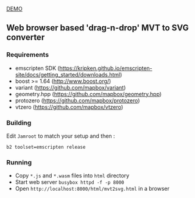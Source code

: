 
<a href="https://mapbox.github.io/mvt-cruncher/html/mvt2svg.html">DEMO</a>

## Web browser based 'drag-n-drop' MVT to SVG converter



### Requirements

* emscripten SDK (https://kripken.github.io/emscripten-site/docs/getting_started/downloads.html)
* boost >= 1.64 (http://www.boost.org/)
* variant (https://github.com/mapbox/variant)
* geometry.hpp (https://github.com/mapbox/geometry.hpp)
* protozero (https://github.com/mapbox/protozero)
* vtzero (https://github.com/mapbox/vtzero)


### Building

Edit `Jamroot` to match your setup and then :

`b2 toolset=emscripten release`

### Running

* Copy `*.js` and `*.wasm` files into `html` directory
* Start web server `busybox httpd -f -p 8000`
* Open `http://localhost:8000/html/mvt2svg.html` in a browser
